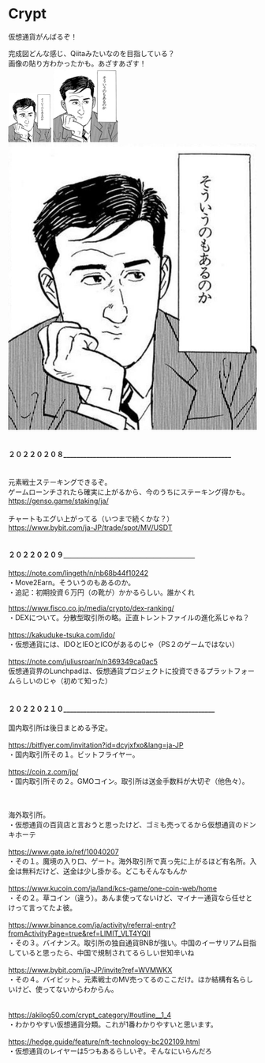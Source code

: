 # Crypt
仮想通貨がんばるぞ！

完成図どんな感じ、Qiitaみたいなのを目指している？<br>
画像の貼り方わかったかも。あざすあざす！<br>
<img src="https://github.com/uhy-uhy/Crypt/blob/main/Ch1hKE5VIAAJhS6.jpeg" height="100px" />
<img src="https://github.com/uhy-uhy/Crypt/blob/main/Ch1hKE5VIAAJhS6.jpeg" height="150px" />
![そういうのもあるのか](https://github.com/uhy-uhy/Crypt/blob/main/Ch1hKE5VIAAJhS6.jpeg)
<br><br>


#### ２０２２０２０８___________________________________________________<br><br>
元素戦士ステーキングできるぞ。<br>
ゲームローンチされたら確実に上がるから、今のうちにステーキング得かも。<br>
https://genso.game/staking/ja/<br>
<br>
チャートもエグい上がってる（いつまで続くかな？）<br>
https://www.bybit.com/ja-JP/trade/spot/MV/USDT<br><br>

#### ２０２２０２０９＿＿＿＿＿＿＿＿＿＿＿＿＿＿＿＿＿＿＿<br>
https://note.com/lingeth/n/nb68b44f10242
<br>・Move2Earn。そういうのもあるのか。<br>・追記：初期投資６万円（の靴が）かかるらしい。誰かくれ<br>

https://www.fisco.co.jp/media/crypto/dex-ranking/ <br>
・DEXについて。分散型取引所の略。正直トレントファイルの進化系じゃね？<br>
<br>
https://kakuduke-tsuka.com/ido/
<br>
・仮想通貨には、IDOとIEOとICOがあるのじゃ（PS２のゲームではない）
<br><br>
https://note.com/juliusroar/n/n369349ca0ac5
<br>
仮想通貨界のLunchpadは、仮想通貨プロジェクトに投資できるプラットフォームらしいのじゃ（初めて知った）
<br><br>

#### ２０２２０２１０______________________________________________<br>
国内取引所は後日まとめる予定。<br><br>
https://bitflyer.com/invitation?id=dcyjxfxo&lang=ja-JP
<br>
・国内取引所その１。ビットフライヤー。
<br><br>
https://coin.z.com/jp/
<br>・国内取引所その２。GMOコイン。取引所は送金手数料が大切ぞ（他色々）。
<br><br><br>


海外取引所。
<br>・仮想通貨の百貨店と言おうと思ったけど、ゴミも売ってるから仮想通貨のドンキホーテ<br>
<br>https://www.gate.io/ref/10040207
<br>・その１。魔境の入り口、ゲート。海外取引所で真っ先に上がるほど有名所。入金は無料だけど、送金は少し掛かる。どこもそんなもんか
<br>
<br>https://www.kucoin.com/ja/land/kcs-game/one-coin-web/home
<br>・その２。草コイン（違う）。あんま使ってないけど、マイナー通貨なら任せとけって言ってたよ彼。
<br>
<br>https://www.binance.com/ja/activity/referral-entry?fromActivityPage=true&ref=LIMIT_VLT4YQII
<br>・その３。バイナンス。取引所の独自通貨BNBが強い。中国のイーサリアム目指していると思ったら、中国で規制されてるらしい世知辛いね
<br>
<br>https://www.bybit.com/ja-JP/invite?ref=WVMWKX
<br>・その４。バイビット。元素戦士のMV売ってるのここだけ。ほか結構有名らしいけど、使ってないからわからん。
<br>
<br>
<br>https://akilog50.com/crypt_category/#outline__1_4
<br>・わかりやすい仮想通貨分類。これが1番わかりやすいと思います。
<br><br>https://hedge.guide/feature/nft-technology-bc202109.html
<br>・仮想通貨のレイヤーは5つもあるらしいぞ。そんなにいらんだろ






